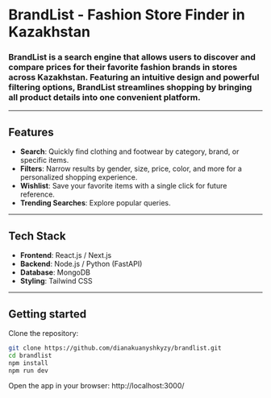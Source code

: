 # BrandList - Fashion Store Finder in Kazakhstan

### BrandList is a search engine that allows users to discover and compare prices for their favorite fashion brands in stores across Kazakhstan. Featuring an intuitive design and powerful filtering options, BrandList streamlines shopping by bringing all product details into one convenient platform.

---

## Features
- **Search**: Quickly find clothing and footwear by category, brand, or specific items.
- **Filters**: Narrow results by gender, size, price, color, and more for a personalized shopping experience.
- **Wishlist**: Save your favorite items with a single click for future reference.
- **Trending Searches**: Explore popular queries. 

---

## Tech Stack
- **Frontend**: React.js / Next.js
- **Backend**: Node.js / Python (FastAPI)
- **Database**: MongoDB
- **Styling**: Tailwind CSS 

---
## Getting started
Clone the repository:
   ```bash
   git clone https://github.com/dianakuanyshkyzy/brandlist.git
   cd brandlist
   npm install
   npm run dev
   ```
Open the app in your browser: http://localhost:3000/
